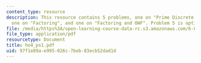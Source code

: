 ```yaml
---
content_type: resource
description: This resource contains 5 problems, one on "Prime Discrete Logarithm Problem",
  one on "Factoring", and one on "Factoring and OWF". Problem 5 is optional.
file: /media/https%3A/open-learning-course-data-rc.s3.amazonaws.com/6-875-cryptography-and-cryptanalysis-spring-2005/97f1e89ae995026c7beb83ecb52dad1d_ho4_ps1.pdf
file_type: application/pdf
resourcetype: Document
title: ho4_ps1.pdf
uid: 97f1e89a-e995-026c-7beb-83ecb52dad1d
---
```

